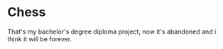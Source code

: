 # Chess

That's my bachelor's degree diploma project, now it's abandoned and i think it will be forever.
